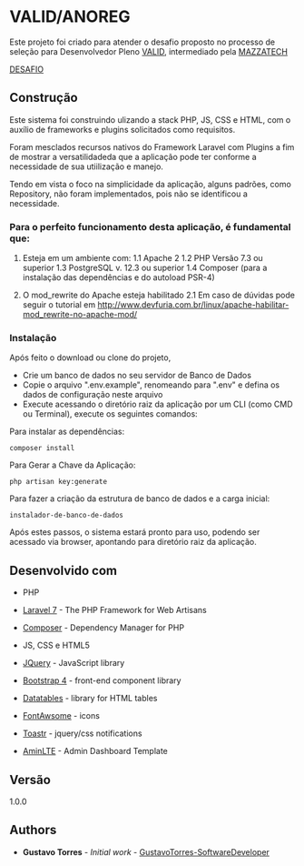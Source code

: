 # VALID/ANOREG

Este projeto foi criado para atender o desafio proposto no processo de seleção para Desenvolvedor Pleno [VALID](https://www.validcertificadora.com.br/), intermediado pela [MAZZATECH](http://mazza.tech/)

[DESAFIO](Desafio_PHP_Pleno.pdf)

## Construção

Este sistema foi construindo ulizando a stack PHP, JS, CSS e HTML, com o auxílio de frameworks e plugins solicitados como requisitos.

Foram mesclados recursos nativos do Framework Laravel com Plugins a fim de mostrar a versatilidadeda que a aplicação pode ter conforme a necessidade de sua utiilização e manejo.

Tendo em vista o foco na simplicidade da aplicação, alguns padrões, como Repository, não foram implementados, pois não se identificou a necessidade.


### Para o perfeito funcionamento desta aplicação, é fundamental que:

1. Esteja em um ambiente com:
	1.1 Apache 2
	1.2 PHP Versão 7.3 ou superior
	1.3 PostgreSQL v. 12.3 ou superior
    1.4 Composer (para a instalação das dependências e do autoload PSR-4)
	
2. O mod_rewrite do Apache esteja habilitado
	2.1 Em caso de dúvidas pode seguir o tutorial em http://www.devfuria.com.br/linux/apache-habilitar-mod_rewrite-no-apache-mod/

### Instalação

Após feito o download ou clone do projeto, 

* Crie um banco de dados no seu servidor de Banco de Dados
* Copie o arquivo ".env.example", renomeando para ".env" e defina os dados de configuração neste arquivo
* Execute acessando o diretório raiz da aplicação por um CLI (como CMD ou Terminal), execute os seguintes comandos:

Para instalar as dependências:

```
composer install
```

Para Gerar a Chave da Aplicação:

```
php artisan key:generate
```

Para fazer a criação da estrutura de banco de dados e a carga inicial:
```
instalador-de-banco-de-dados
```

Após estes passos, o sistema estará pronto para uso, podendo ser acessado via browser, apontando para diretório raiz da aplicação.

## Desenvolvido com

* PHP
* [Laravel 7](https://laravel.com/) - The PHP Framework for Web Artisans
* [Composer](https://getcomposer.org/) - Dependency Manager for PHP

* JS, CSS e HTML5
* [JQuery](https://jquery.com/) - JavaScript library
* [Bootstrap 4](https://getbootstrap.com/) - front-end component library
* [Datatables](https://datatables.net/) - library for HTML tables
* [FontAwsome](https://fontawesome.com/) - icons
* [Toastr](https://codeseven.github.io/toastr/) - jquery/css notifications
* [AminLTE](https://adminlte.io/) - Admin Dashboard Template


## Versão

1.0.0

## Authors

* **Gustavo Torres** - *Initial work* - [GustavoTorres-SoftwareDeveloper](http://gustavo-torres.esy.es/)
